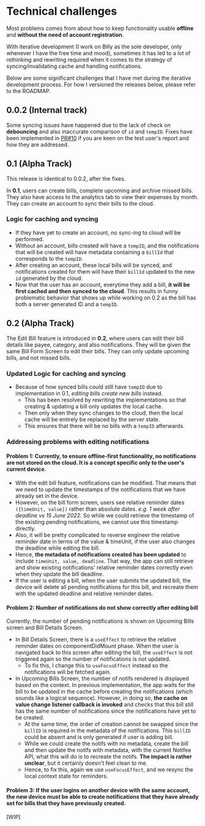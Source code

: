 # Technical challenges

Most problems comes from about how to keep functionality usable **offline** and **without the need of account registration**. 

With iterative development (I work on Billy as the sole developer, only whenever I have the free time and mood), sometimes it has led to a lot of rethinking and rewriting required when it comes to the strategy of syncing/invalidating cache and handling notifications.

Below are some significant challenges that I have met during the iterative development process. For how I versioned the releases below, please refer to the ROADMAP.

## 0.0.2 (Internal track)

Some syncing issues have happened due to the lack of check on **debouncing** and also inaccurate comparison of `id` and `tempID`. Fixes have been implemented in [PR#10](https://github.com/lyqht/Billy/pull/10) if you are keen on the test user's report and how they are addressed.

## 0.1 (Alpha Track)

This release is identical to 0.0.2, after the fixes.

In **0.1**, users can create bills, complete upcoming and archive missed bills. They also have access to the analytics tab to view their expenses by month. They can create an account to sync their bills to the cloud.

### Logic for caching and syncing
- If they have yet to create an account, no sync-ing to cloud will be performed.
- Without an account, bills created will have a `tempID`, and the notifications that will be created will have metadata containing a `billId` that corresponds to the `tempID`.
- After creating an account, these local bills will be synced, and notifications created for them will have their `billId` updated to the new `id` generated by the cloud.
- Now that the user has an account, everytime they add a bill, **it will be first cached and then synced to the cloud**. This results in funny problematic behavior that shows up while working on 0.2 as the bill has both a server generated ID and a `tempID`.

## 0.2 (Alpha Track)

The Edit Bill feature is introduced in **0.2**, where users can edit their bill details like payee, category, and also notifications. They will be given the same Bill Form Screen to edit their bills. They can only update upcoming bills, and not missed bills.

### Updated Logic for caching and syncing
- Because of how synced bills could still have `tempID` due to implementation in 0.1, _editing bills create new bills_ instead.
  - This has been resolved by rewriting the implementations so that creating & updating a bill only updates the local cache. 
  - Then only when they sync changes to the cloud, then the local cache will be entirely be replaced by the server state.
  - This ensures that there will be no bills with a `tempID` afterwards.

### Addressing problems with editing notifications

#### Problem 1: Currently, to ensure offline-first functionality, no notifications are not stored on the cloud. **It is a concept specific only to the user's current device**.

- With the edit bill feature, notifications can be modified. That means that we need to update the timestamps of the notifications that we have already set in the device.
- However, on the bill form screen, users see relative reminder dates `({timeUnit, value})` rather than absolute dates. _e.g. 1 week after deadline vs 15 June 2022_. So while we could retrieve the timestamp of the existing pending notifications, we cannot use this timestamp directly.
- Also, it will be pretty complicated to reverse engineer the relative reminder date in terms of the value & timeUnit, if the user also changes the deadline while editing the bill.
- Hence, **the metadata of notifications created has been updated** to include `timeUnit, value, deadline`. That way, the app can still retrieve and show existing notifications' relative reminder dates correctly even when they update the bill deadline.
- If the user is editing a bill, when the user submits the updated bill, the device will delete all pending notifications for this bill, and recreate them with the updated deadline and relative reminder dates.

#### Problem 2: Number of notifications do not show correctly after editing bill

Currently, the number of pending notifications is shown on Upcoming Bills screen and Bill Details Screen.

- In Bill Details Screen, there is a `useEffect` to retrieve the relative reminder dates on componentDidMount phase. When the user is navigated back to this screen after editing the bill, the `useEffect` is not triggered again so the number of notifications is not updated. 
  - To fix this, I change this to `useFocusEffect` instead so the notifications will be fetched again.
- In Upcoming Bills Screen, the number of notifs rendered is displayed based on the context. In previous implementation, the app waits for the bill to be updated in the cache before creating the notifications (which sounds like a logical sequence). However, in doing so, **the cache on value change listener callback is invoked** and checks that this bill still has the same number of notifications since the notifications have yet to be created.
  - At the same time, the order of creation cannot be swapped since the `billID` is required in the metadata of the notifications. This `billID` could be absent and is only generated if user is adding bill.
  - While we could create the notifs with no metadata, create the bill and then update the notifs with metadata, with the current Notifee API, what this will do is to recreate the notifs. **The impact is rather unclear**, but it certainly doesn't feel clean to me.
  - Hence, to fix this, again we use `useFocusEffect`, and we resync the local context state for reminders.

#### Problem 3: If the user logins on another device with the same account, the new device must be able to create notifications that they have already set for bills that they have previously created.

[WIP]

